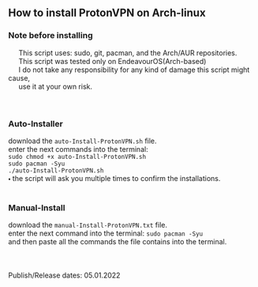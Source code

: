## How to install ProtonVPN on Arch-linux

### Note before installing
   This script uses: sudo, git, pacman, and the Arch/AUR repositories.<br />
   This script was tested only on EndeavourOS(Arch-based)<br />
   I do not take any responsibility for any kind of damage this script might cause,<br />
   use it at your own risk.<br />
<br />
<br />
### Auto-Installer
   download the `auto-Install-ProtonVPN.sh` file.<br />
   enter the next commands into the terminal: <br />
   `sudo chmod +x auto-Install-ProtonVPN.sh`<br />
   `sudo pacman -Syu`<br />
   `./auto-Install-ProtonVPN.sh`<br />
   🞄 the script will ask you multiple times to confirm the installations.<br />
<br />
### Manual-Install
   download the `manual-Install-ProtonVPN.txt` file.<br />
   enter the next command into the terminal: `sudo pacman -Syu`<br />
   and then paste all the commands the file contains into the terminal.<br />
<br />
<br />
<br />
Publish/Release dates: 05.01.2022
